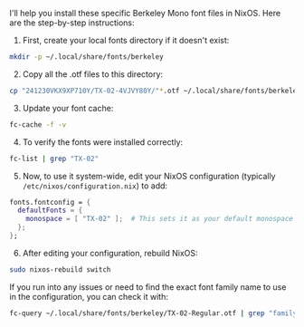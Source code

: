 I'll help you install these specific Berkeley Mono font files in NixOS. Here are the step-by-step instructions:

1. First, create your local fonts directory if it doesn't exist:

```bash
mkdir -p ~/.local/share/fonts/berkeley
```

2. Copy all the .otf files to this directory:

```bash
cp "241230VKX9XP710Y/TX-02-4VJVY80Y/"*.otf ~/.local/share/fonts/berkeley/
```

3. Update your font cache:

```bash
fc-cache -f -v
```

4. To verify the fonts were installed correctly:

```bash
fc-list | grep "TX-02"
```

5. Now, to use it system-wide, edit your NixOS configuration (typically `/etc/nixos/configuration.nix`) to add:

```nix
fonts.fontconfig = {
  defaultFonts = {
    monospace = [ "TX-02" ];  # This sets it as your default monospace font
  };
};
```

6. After editing your configuration, rebuild NixOS:

```bash
sudo nixos-rebuild switch
```

If you run into any issues or need to find the exact font family name to use in the configuration, you can check it with:

```bash
fc-query ~/.local/share/fonts/berkeley/TX-02-Regular.otf | grep "family:" | cut -d'"' -f2
```
